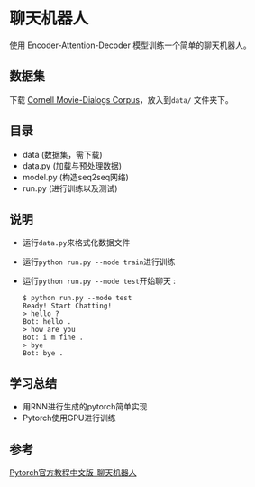 # 聊天机器人

使用 Encoder-Attention-Decoder 模型训练一个简单的聊天机器人。

## 数据集

下载 [Cornell Movie-Dialogs Corpus](https://www.cs.cornell.edu/~cristian/Cornell_Movie-Dialogs_Corpus.html)，放入到`data/` 文件夹下。

## 目录

- data (数据集，需下载)
- data.py (加载与预处理数据)
- model.py (构造seq2seq网络)
- run.py (进行训练以及测试)

## 说明

- 运行`data.py`来格式化数据文件

- 运行`python run.py --mode train`进行训练

- 运行`python run.py --mode test`开始聊天 :

  ```
  $ python run.py --mode test
  Ready! Start Chatting!
  > hello ?
  Bot: hello .
  > how are you
  Bot: i m fine .
  > bye
  Bot: bye .
  ```
  

## 学习总结

- 用RNN进行生成的pytorch简单实现
- Pytorch使用GPU进行训练

## 参考

[Pytorch官方教程中文版-聊天机器人](http://pytorch123.com/FifthSection/Chatbot/)